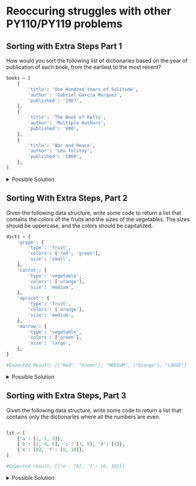 # Reoccuring struggles with other PY110/PY119 problems

## Sorting with Extra Steps Part 1

How would you sort the following list of dictionaries based on the year of publication of each book, from the earliest to the most recent?

```python
books = [
    {
        'title': 'One Hundred Years of Solitude',
        'author': 'Gabriel Garcia Marquez',
        'published': '1967',
    },
    {
        'title': 'The Book of Kells',
        'author': 'Multiple Authors',
        'published': '800',
    },
    {
        'title': 'War and Peace',
        'author': 'Leo Tolstoy',
        'published': '1869',
    },
]
```

<details>
<summary>Possible Solution</summary>

```python
def get_published_year(book):
    return int(book['published'])

sorted_books = sorted(books, key=get_published_year)
print(sorted_books)

```
</details>

## Sorting With Extra Steps, Part 2

Given the following data structure, write some code to return a list that contains the colors of the fruits and the sizes of the vegetables. The sizes should be uppercase, and the colors should be capitalized.

```python
dict1 = {
    'grape': {
        'type': 'fruit',
        'colors': ['red', 'green'],
        'size': 'small',
    },
    'carrot': {
        'type': 'vegetable',
        'colors': ['orange'],
        'size': 'medium',
    },
    'apricot': {
        'type': 'fruit',
        'colors': ['orange'],
        'size': 'medium',
    },
    'marrow': {
        'type': 'vegetable',
        'colors': ['green'],
        'size': 'large',
    },
}

#Expected Result: [["Red", "Green"], "MEDIUM", ["Orange"], "LARGE"]
```

<details>
<summary>Possible Solution</summary>

```python
def transform_item(item):
    if item['type'] == 'fruit':
        return [color.capitalize() for color in item['colors']]
    else:
        return item['size'].upper()

result = [transform_item(item) for item in dict1.values()]
print(result) 
```

</details>

## Sorting with Extra Steps, Part 3

Given the following data structure, write some code to return a list that contains only the dictionaries where all the numbers are even.

```python

lst = [
    {'a': [1, 2, 3]},
    {'b': [2, 4, 6], 'c': [3, 6], 'd': [4]},
    {'e': [8], 'f': [6, 10]},
]

#Expected result: [{'e': [8], 'f': [6, 10]}]
```

<details>
<summary>Possible Solution</summary>

```python
def list_is_even(number_list):
    return all(num % 2 == 0 for num in number_list)

def all_even(dictionary):
    return all(list_is_even(lst) for lst in dictionary.values())

result = [d for d in lst if all_even(d)]
```
</details>